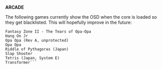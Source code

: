 **ARCADE** 
  
The following games currently show the OSD when the core is loaded so they get blacklisted. This will hopefully improve in the future:  
```Astro Flash (Japan)
Fantasy Zone II - The Tears of Opa-Opa
Hang On Jr
Opa Opa (Rev A, unprotected)
Opa Opa
Riddle of Pythagoras (Japan)
Slap Shooter
Tetris (Japan, System E)
Transformer```  
